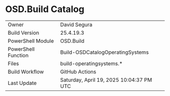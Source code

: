 ﻿# OSD.Build Catalog

| | |
|-|-|
| Owner | David Segura |
| Build Version | 25.4.19.3 |
| PowerShell Module | OSD.Build |
| PowerShell Function | Build-OSDCatalogOperatingSystems |
| Files | build-operatingsystems.* |
| Build Workflow | GitHub Actions |
| Last Update | Saturday, April 19, 2025 10:04:37 PM UTC |

